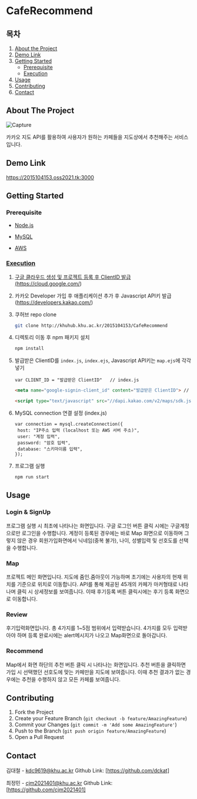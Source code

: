 # CafeRecommend

<!-- TABLE OF CONTENTS -->
<h2>목차</h2>
<ol>
  <li>
    <a href="#about-the-project">About the Project</a>
  </li>
  <li>
    <a href="#demo-link">Demo Link</a>
  </li>
  <li>
    <a href="#getting-started">Getting Started</a>
    <ul>
      <li><a href="#prerequisite">Prerequisite</a></li>
      <li><a href="#execution">Execution</a></li>
    </ul>
  </li>
  <li><a href="#usage">Usage</a></li>
  <li><a href="#contributing">Contributing</a></li>
  <li><a href="#contact">Contact</a></li>
</ol>


<!-- ABOUT THE PROJECT -->
## About The Project

![Capture](http://khuhub.khu.ac.kr/2015104153/CafeRecommend/uploads/bcc05b19d802e109e080a9fd8fd0a629/Capture.JPG)

카카오 지도 API를 활용하여 사용자가 원하는 카페들을 지도상에서 추천해주는 서비스 입니다.

<!-- DEMO LINK -->
## Demo Link
https://2015104153.oss2021.tk:3000


<!-- GETTING STARTED -->
## Getting Started

### Prerequisite
* <a href="https://nodejs.org/ko/">Node.js
  
  
* <a href="https://www.mysql.com/">MySQL
  
  
* <a href="https://aws.amazon.com/ko/?nc2=h_lg">AWS
  


### Execution

1. 구글 클라우드 생성 및 프로젝트 등록 후 ClientID 발급 (https://cloud.google.com/)
2. 카카오 Developer 가입 후 애플리케이션 추가 후 Javascript API키 발급 (https://developers.kakao.com/)
3. 쿠허브 repo clone
   ```sh
   git clone http://khuhub.khu.ac.kr/2015104153/CafeRecommend
   ```
4. 디렉토리 이동 후 npm 패키지 설치
   ```sh
   npm install
   ```
4. 발급받은 ClientID를 `index.js`, `index.ejs`, Javascript API키는 `map.ejs`에 각각 넣기
   ```JS
   var CLIENT_ID = "발급받은 ClientID"   // index.js
   ```
   
   ```HTML
   <meta name="google-signin-client_id" content="발급받은 ClientID"> // index.ejs
   ```
   
   ```HTML
   <script type="text/javascript" src="//dapi.kakao.com/v2/maps/sdk.js?appkey=발급받은API키&libraries=services"></script> // map.ejs
   ```
5. MySQL connection 연결 설정 (index.js)
     ```JS
     var connection = mysql.createConnection({
      host: "IP주소 입력 (localhost 또는 AWS 서버 주소)",
      user: "계정 입력",
      password: "암호 입력",
      database: "스키마이름 입력",
     });
   ```
7. 프로그램 실행
   ```sh
   npm run start
   ```

<!-- USAGE -->
## Usage

### Login & SignUp
프로그램 실행 시 최초에 나타나는 화면입니다. 구글 로그인 버튼 클릭 시에는 구글계정으로만 로그인을 수행합니다. 계정이 등록된 경우에는
바로 Map 화면으로 이동하며 그렇지 않은 경우 회원가입화면에서 닉네임(중복 불가), 나이, 성별입력 및 선호도를 선택을 수행합니다.
### Map
프로젝트 메인 화면입니다. 지도에 줌인.줌아웃이 가능하며 초기에는 사용자의 현재 위치를 기준으로 위치로 이동합니다.
API를 통해 제공된 45개의 카페가 마커형태로 나타나며 클릭 시 상세정보를 보여줍니다. 이때 후기등록 버튼 클릭시에는 후기 등록 화면으로 이동합니다. 
### Review
후기입력화면입니다. 총 4가지를 1~5점 범위에서 입력받습니다. 4가지를 모두 입력받아야 하며 등록 완료시에는 alert메시지가 나오고 Map화면으로 돌아갑니다.
### Recommend
Map에서 화면 하단의 추천 버튼 클릭 시 나타나는 화면입니다. 추천 버튼을 클릭하면 가입 시 선택했던 선호도에 맞는 카페만을 지도에 보여줍니다.
이때 추천 결과가 없는 경우에는 추천을 수행하지 않고 모든 카페를 보여줍니다.

<!-- CONTRIBUTING -->
## Contributing

1. Fork the Project
2. Create your Feature Branch (`git checkout -b feature/AmazingFeature`)
3. Commit your Changes (`git commit -m 'Add some AmazingFeature'`)
4. Push to the Branch (`git push origin feature/AmazingFeature`)
5. Open a Pull Request

<!-- CONTACT -->
## Contact

김대철 - kdc9619@khu.ac.kr
Github Link: [https://github.com/dckat]

최정민 - cjm2021401@khu.ac.kr
Github Link: [https://github.com/cjm2021401]



<!-- MARKDOWN LINKS & IMAGES -->
<!-- https://www.markdownguide.org/basic-syntax/#reference-style-links -->
[contributors-shield]: https://img.shields.io/github/contributors/othneildrew/Best-README-Template.svg?style=for-the-badge
[contributors-url]: https://github.com/othneildrew/Best-README-Template/graphs/contributors
[forks-shield]: https://img.shields.io/github/forks/othneildrew/Best-README-Template.svg?style=for-the-badge
[forks-url]: https://github.com/othneildrew/Best-README-Template/network/members
[stars-shield]: https://img.shields.io/github/stars/othneildrew/Best-README-Template.svg?style=for-the-badge
[stars-url]: https://github.com/othneildrew/Best-README-Template/stargazers
[issues-shield]: https://img.shields.io/github/issues/othneildrew/Best-README-Template.svg?style=for-the-badge
[issues-url]: https://github.com/othneildrew/Best-README-Template/issues
[license-shield]: https://img.shields.io/github/license/othneildrew/Best-README-Template.svg?style=for-the-badge
[license-url]: https://github.com/othneildrew/Best-README-Template/blob/master/LICENSE.txt
[linkedin-shield]: https://img.shields.io/badge/-LinkedIn-black.svg?style=for-the-badge&logo=linkedin&colorB=555
[linkedin-url]: https://linkedin.com/in/othneildrew
[product-screenshot]: images/screenshot.png
